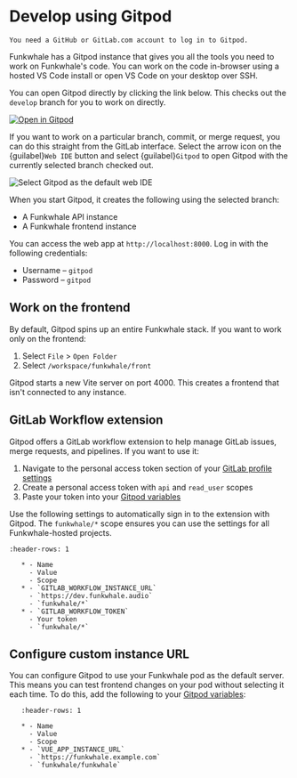 # Develop using Gitpod

```{note}
You need a GitHub or GitLab.com account to log in to Gitpod.
```

Funkwhale has a Gitpod instance that gives you all the tools you need to work on Funkwhale's code. You can work on the code in-browser using a hosted VS Code install or open VS Code on your desktop over SSH.

You can open Gitpod directly by clicking the link below. This checks out the `develop` branch for you to work on directly.

[![Open in Gitpod](https://gitpod.io/button/open-in-gitpod.svg)](https://gitpod.io/#https://dev.funkwhale.audio/funkwhale/funkwhale)

If you want to work on a particular branch, commit, or merge request, you can do this straight from the GitLab interface. Select the arrow icon on the {guilabel}`Web IDE` button and select {guilabel}`Gitpod` to open Gitpod with the currently selected branch checked out.

![Select Gitpod as the default web IDE](/_static/images/select-gitpod-in-gitlab.png)

When you start Gitpod, it creates the following using the selected branch:

- A Funkwhale API instance
- A Funkwhale frontend instance

You can access the web app at `http://localhost:8000`. Log in with the following credentials:

- Username – `gitpod`
- Password – `gitpod`

## Work on the frontend

By default, Gitpod spins up an entire Funkwhale stack. If you want to work only on the frontend:

1. Select `File` > `Open Folder`
2. Select `/workspace/funkwhale/front`

Gitpod starts a new Vite server on port 4000. This creates a frontend that isn't connected to any instance.

## GitLab Workflow extension

Gitpod offers a GitLab workflow extension to help manage GitLab issues, merge requests, and pipelines. If you want to use it:

1. Navigate to the personal access token section of your [GitLab profile settings](https://dev.funkwhale.audio/-/profile/personal_access_tokens)
2. Create a personal access token with `api` and `read_user` scopes
3. Paste your token into your [Gitpod variables](https://gitpod.io/variables)

Use the following settings to automatically sign in to the extension with Gitpod. The `funkwhale/*` scope ensures you can use the settings for all Funkwhale-hosted projects.

```{list-table} Environment variables
:header-rows: 1

   * - Name
     - Value
     - Scope
   * - `GITLAB_WORKFLOW_INSTANCE_URL`
     - `https://dev.funkwhale.audio`
     - `funkwhale/*`
   * - `GITLAB_WORKFLOW_TOKEN`
     - Your token
     - `funkwhale/*`
```

## Configure custom instance URL

You can configure Gitpod to use your Funkwhale pod as the default server. This means you can test frontend changes on your pod without selecting it each time. To do this, add the following to your [Gitpod variables](https://gitpod.io/variables):

```{list-table} Environment variables
   :header-rows: 1

   * - Name
     - Value
     - Scope
   * - `VUE_APP_INSTANCE_URL`
     - `https://funkwhale.example.com`
     - `funkwhale/funkwhale`
```
